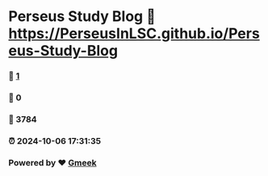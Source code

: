 # Perseus Study Blog :link: https://PerseusInLSC.github.io/Perseus-Study-Blog 
### :page_facing_up: [1](https://PerseusInLSC.github.io/Perseus-Study-Blog/tag.html) 
### :speech_balloon: 0 
### :hibiscus: 3784 
### :alarm_clock: 2024-10-06 17:31:35 
### Powered by :heart: [Gmeek](https://github.com/Meekdai/Gmeek)
